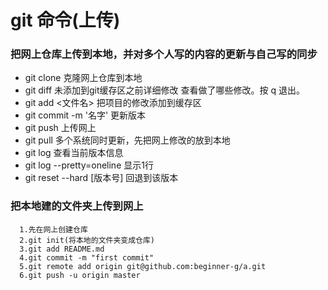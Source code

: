 # git 命令(上传)

### 把网上仓库上传到本地，并对多个人写的内容的更新与自己写的同步

- git clone 克隆网上仓库到本地
- git diff 未添加到git缓存区之前详细修改
  查看做了哪些修改。按 q 退出。
- git add <文件名> 把项目的修改添加到缓存区
- git commit -m '名字' 更新版本
- git push 上传网上
- git pull 多个系统同时更新，先把网上修改的放到本地
- git log 查看当前版本信息
- git log --pretty=oneline 显示1行
- git reset --hard [版本号] 回退到该版本

### 把本地建的文件夹上传到网上

```
  1.先在网上创建仓库
  2.git init(将本地的文件夹变成仓库)
  3.git add README.md
  4.git commit -m "first commit"
  5.git remote add origin git@github.com:beginner-g/a.git
  6.git push -u origin master
```
